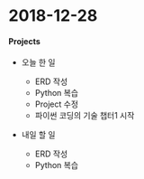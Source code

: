 # 2018-12-28
#### Projects
- 오늘 한 일
    - ERD 작성
    - Python 복습
    - Project 수정
    - 파이썬 코딩의 기술 챕터1 시작

- 내일 할 일
    - ERD 작성
    - Python 복습

